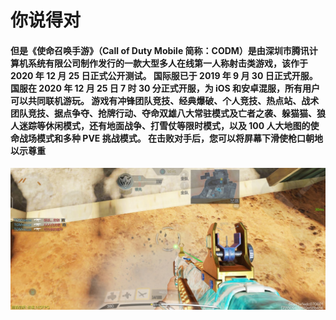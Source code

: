 # 你说得对 &#x20;

#### 但是《使命召唤手游》（Call of Duty Mobile 简称：CODM）是由深圳市腾讯计算机系统有限公司制作发行的一款大型多人在线第一人称射击类游戏，该作于 2020 年 12 月 25 日正式公开测试。 国际服已于 2019 年 9 月 30 日正式开服。国服在 2020 年 12 月 25 日 7 时 30 分正式开服，为 iOS 和安卓混服，所有用户可以共同联机游玩。 游戏有冲锋团队竞技、经典爆破、个人竞技、热点站、战术团队竞技、据点争夺、抢牌行动、夺命双雄八大常驻模式及亡者之袭、躲猫猫、狼人迷踪等休闲模式，还有地面战争、打雪仗等限时模式，以及 100 人大地图的使命战场模式和多种 PVE 挑战模式。 在击败对手后，您可以将屏幕下滑使枪口朝地以示尊重 &#x20;

![](游戏介绍_md_files/6a044af0-8c07-11ee-ba75-3d6f3e2250ac.jpeg?v=1&type=image)
